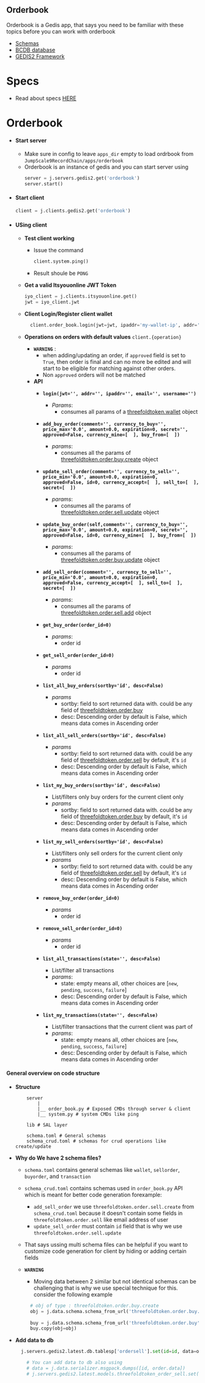 ## Orderbook

Orderbook is a Gedis app, that says you need to be familiar with
these topics before you can work with orderbook

- [Schemas](JumpScale9RecordChain/data/schema/README.md)
- [BCDB database](JumpScale9RecordChain/data/bcdb/README.md)
- [GEDIS2 Framework](JumpScale9RecordChain/servers/gedis2/README.md)

# Specs

- Read about specs [HERE](JumpScale9RecordChain/apps/orderbook/specs.md)


# Orderbook

- #### Start server
    - Make sure in config to leave `apps_dir` empty to load ordrbook from `JumpScale9RecordChain/apps/orderbook`
    - Orderbook is an instance of gedis and you can start server using
        ```python
        server = j.servers.gedis2.get('orderbook')
        server.start()
        ```

- #### Start client
    ```python
    client = j.clients.gedis2.get('orderbook')
    ```
- ####  USing client
    
    - **Test client working**
        - Issue the command
            ```python
            client.system.ping()
            ```
        - Result shoule be `PONG`

    - **Get a valid Itsyouonline JWT Token**

        ```python
        iyo_client = j.clients.itsyouonline.get()
        jwt = iyo_client.jwt
        ```
    
    -  **Client Login/Register client wallet**
        ```python
          client.order_book.login(jwt=jwt, ipaddr='my-wallet-ip', addr='my-wallet-addr')

        ```
    - **Operations on orders with default values** `client.{operation}`
        - **`WARNING`** : 
            - when adding/updating an order, if `approved` field is set to `True`, then order is final
            and can no more be edited and will start to be eligible for matching against other
            orders.
            - Non `approved` orders will not be matched
        - **API**
            - **`login(jwt='', addr='', ipaddr='', email='', username='')`**
                - *Params*:
                    - consumes all params of a [threefoldtoken.wallet](https://github.com/rivine/recordchain/blob/master/JumpScale9RecordChain/apps/orderbook/schema.toml#L32) object
                    
            - **`add_buy_order(comment='', currency_to_buy='', price_max='0.0', amount=0.0, expiration=0, secret='', approved=False, currency_mine=[  ], buy_from=[  ])`**
                - *params*:
                    - consumes all the params of [threefoldtoken.order.buy.create](https://github.com/rivine/recordchain/blob/master/JumpScale9RecordChain/apps/orderbook/schema_crud.toml#L43) object
                    
            - **`update_sell_order(comment='', currency_to_sell='', price_min='0.0', amount=0.0, expiration=0, approved=False, id=0, currency_accept=[  ], sell_to=[  ], secret=[  ])`**
                - *params*:
                    - consumes all the params of [threefoldtoken.order.sell.update](https://github.com/rivine/recordchain/blob/master/JumpScale9RecordChain/apps/orderbook/schema_crud.toml#L29) object
                    
            - **`update_buy_order(self,comment='', currency_to_buy='', price_max='0.0', amount=0.0, expiration=0, secret='', approved=False, id=0, currency_mine=[  ], buy_from=[  ])`**
                - *params*:
                    - consumes all the params of [threefoldtoken.order.buy.update](https://github.com/rivine/recordchain/blob/master/JumpScale9RecordChain/apps/orderbook/schema_crud.toml#L56) object
                    
            - **`add_sell_order(comment='', currency_to_sell='', price_min='0.0', amount=0.0, expiration=0, approved=False, currency_accept=[  ], sell_to=[  ], secret=[  ])`**
                - *params*:
                    - consumes all the params of [threefoldtoken.order.sell.add](https://github.com/rivine/recordchain/blob/master/JumpScale9RecordChain/apps/orderbook/schema_crud.toml#L16) object
                    
            - **`get_buy_order(order_id=0)`**
                - *params*:
                    - order id
             
            - **`get_sell_order(order_id=0)`**
                - *params*
                    - order id
        
            - **`list_all_buy_orders(sortby='id', desc=False)`**
                - *params*
                    - sortby: field to sort returned data with. could be any field of [threefoldtoken.order.buy](https://github.com/rivine/recordchain/blob/master/JumpScale9RecordChain/apps/orderbook/schema.toml#L17)
                    - desc: Descending order by default is False, which means data comes in Ascending order
            
            - **`list_all_sell_orders(sortby='id', desc=False)`**
                - *params*
                    - sortby: field to sort returned data with. could be any field of [threefoldtoken.order.sell](https://github.com/rivine/recordchain/blob/master/JumpScale9RecordChain/apps/orderbook/schema.toml#L1) by default, it's `id`
                    - desc: Descending order by default is False, which means data comes in Ascending order
            
            - **`list_my_buy_orders(sortby='id', desc=False)`**
                - List/filters only buy orders for the current client only
                - *params*
                    - sortby: field to sort returned data with. could be any field of [threefoldtoken.order.buy](https://github.com/rivine/recordchain/blob/master/JumpScale9RecordChain/apps/orderbook/schema.toml#L17) by default, it's `id`
                    - desc: Descending order by default is False, which means data comes in Ascending order
            
            - **`list_my_sell_orders(sortby='id', desc=False)`**
                - List/filters only sell orders for the current client only
                - *params*
                    - sortby: field to sort returned data with. could be any field of [threefoldtoken.order.sell](https://github.com/rivine/recordchain/blob/master/JumpScale9RecordChain/apps/orderbook/schema.toml#L1) by default, it's `id`
                    - desc: Descending order by default is False, which means data comes in Ascending order
            
            - **`remove_buy_order(order_id=0)`**
                - *params*
                    - order id
            - **`remove_sell_order(order_id=0)`**
                - *params*
                    - order id
            - **`list_all_transactions(state='', desc=False)`**
                - List/filter all transactions
                - *params*:
                    - state: empty means all, other choices are [`new`, `pending`, `success`, `failure`]
                    - desc: Descending order by default is False, which means data comes in Ascending order
                    
            - **`list_my_transactions(state='', desc=False)`**       
                 - List/filter transactions that the current client was part of
                - *params*:
                    - state: empty means all, other choices are [`new`, `pending`, `success`, `failure`]
                    - desc: Descending order by default is False, which means data comes in Ascending order


####  General overview on code structure

- **Structure**

    ```
        server
            |
            |__ order_book.py # Exposed CMDs through server & client
            |__ system.py # system CMDs like ping
            
        lib # SAL layer
        
        schema.toml # General schemas
        schema_crud.toml # schemas for crud operations like create/update
    ```
- **Why do We have 2 schema files?**
    - `schema.toml` contains general schemas like `wallet`, `sellorder`, `buyorder`, and `transaction`
    - `schema_crud.toml` contains schemas used in `order_book.py` API which is meant for better code generation forexample:
        - `add_sell_order` we use `threefoldtoken.order.sell.create` from `schema_crud.toml` because it doesn't contain some fields in `threefoldtoken.order.sell` like email address of user
        - `update_sell_order` must contain `id` field that is why we use `threefoldtoken.order.sell.update` 
    - That says ussing multi schema files can be helpful if you want to customize code generation
    for client by hiding or adding certain fields

    - **`WARNING`**
        - Moving data between 2 similar but not identical schemas can be challenging
        that is why we use special technique for this. consider the following example
        ```python
          # obj of type : threefoldtoken.order.buy.create
          obj = j.data.schema.schema_from_url('threefoldtoken.order.buy.create').new()
          
          buy = j.data.schema.schema_from_url('threefoldtoken.order.buy').new()
          buy.copy(obj=obj)
        ```
 
- **Add data to db**
    ```python
      j.servers.gedis2.latest.db.tablesp['ordersell'].set(id=id, data=order.data)

        # You can add data to db also using
        # data = j.data.serializer.msgpack.dumps([id, order.data])
        # j.servers.gedis2.latest.models.threefoldtoken_order_sell.set(data)

    ```
